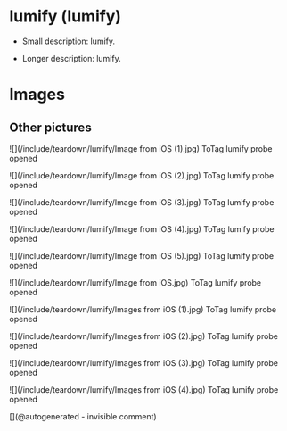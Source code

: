 # lumify (lumify)

* Small description: lumify.

* Longer description: lumify.

# Images

## Other pictures 

![](/include/teardown/lumify/Image from iOS (1).jpg)
ToTag
lumify probe opened

![](/include/teardown/lumify/Image from iOS (2).jpg)
ToTag
lumify probe opened

![](/include/teardown/lumify/Image from iOS (3).jpg)
ToTag
lumify probe opened

![](/include/teardown/lumify/Image from iOS (4).jpg)
ToTag
lumify probe opened

![](/include/teardown/lumify/Image from iOS (5).jpg)
ToTag
lumify probe opened

![](/include/teardown/lumify/Image from iOS.jpg)
ToTag
lumify probe opened

![](/include/teardown/lumify/Images from iOS (1).jpg)
ToTag
lumify probe opened

![](/include/teardown/lumify/Images from iOS (2).jpg)
ToTag
lumify probe opened

![](/include/teardown/lumify/Images from iOS (3).jpg)
ToTag
lumify probe opened

![](/include/teardown/lumify/Images from iOS (4).jpg)
ToTag
lumify probe opened





[](@autogenerated - invisible comment)